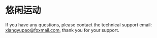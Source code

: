 # 悠闲运动


If you have any questions, please contact the technical support email: xiangyupao@foxmail.com, thank you for your support.

